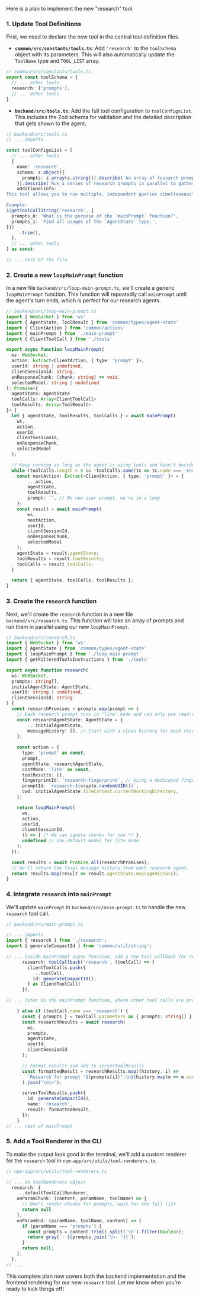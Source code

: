 
Here is a plan to implement the new "research" tool.

### 1. Update Tool Definitions

First, we need to declare the new tool in the central tool definition files.

- **`common/src/constants/tools.ts`**: Add `'research'` to the `toolSchema` object with its parameters. This will also automatically update the `ToolName` type and `TOOL_LIST` array.

```typescript
// common/src/constants/tools.ts
export const toolSchema = {
  // ... other tools
  research: ['prompts'],
  // ... other tools
}
```

- **`backend/src/tools.ts`**: Add the full tool configuration to `toolConfigsList`. This includes the Zod schema for validation and the detailed description that gets shown to the agent.

```typescript
// backend/src/tools.ts
// ... imports

const toolConfigsList = [
  // ... other tools
  {
    name: 'research',
    schema: z.object({
      prompts: z.array(z.string()).describe('An array of research prompts to run in parallel.'),
    }).describe('Run a series of research prompts in parallel to gather information.'),
    additionalInfo: `
This tool allows you to run multiple, independent queries simultaneously to gather information from the codebase or the web. It's useful for complex questions that can be broken down into smaller, parallelizable sub-questions.

Example:
${getToolCallString('research', {
  prompts_0: 'What is the purpose of the `mainPrompt` function?',
  prompts_1: 'Find all usages of the `AgentState` type.',
})}
    `.trim(),
  },
  // ... other tools
] as const;

// ... rest of the file
```

### 2. Create a new `loopMainPrompt` function

In a new file `backend/src/loop-main-prompt.ts`, we'll create a generic `loopMainPrompt` function. This function will repeatedly call `mainPrompt` until the agent's turn ends, which is perfect for our research agents.

```typescript
// backend/src/loop-main-prompt.ts
import { WebSocket } from 'ws'
import { AgentState, ToolResult } from 'common/types/agent-state'
import { ClientAction } from 'common/actions'
import { mainPrompt } from './main-prompt'
import { ClientToolCall } from './tools'

export async function loopMainPrompt(
  ws: WebSocket,
  action: Extract<ClientAction, { type: 'prompt' }>,
  userId: string | undefined,
  clientSessionId: string,
  onResponseChunk: (chunk: string) => void,
  selectedModel: string | undefined
): Promise<{
  agentState: AgentState
  toolCalls: Array<ClientToolCall>
  toolResults: Array<ToolResult>
}> {
  let { agentState, toolResults, toolCalls } = await mainPrompt(
    ws,
    action,
    userId,
    clientSessionId,
    onResponseChunk,
    selectedModel
  );

  // Keep running as long as the agent is using tools and hasn't decided to end the turn.
  while (toolCalls.length > 0 && !toolCalls.some(tc => tc.name === 'end_turn')) {
    const nextAction: Extract<ClientAction, { type: 'prompt' }> = {
        ...action,
        agentState,
        toolResults,
        prompt: '', // No new user prompt, we're in a loop
    };
    const result = await mainPrompt(
        ws,
        nextAction,
        userId,
        clientSessionId,
        onResponseChunk,
        selectedModel
    );
    agentState = result.agentState;
    toolResults = result.toolResults;
    toolCalls = result.toolCalls;
  }

  return { agentState, toolCalls, toolResults };
}
```

### 3. Create the `research` function

Next, we'll create the `research` function in a new file `backend/src/research.ts`. This function will take an array of prompts and run them in parallel using our new `loopMainPrompt`.

```typescript
// backend/src/research.ts
import { WebSocket } from 'ws'
import { AgentState } from 'common/types/agent-state'
import { loopMainPrompt } from './loop-main-prompt'
import { getFilteredToolsInstructions } from './tools'

export async function research(
  ws: WebSocket,
  prompts: string[],
  initialAgentState: AgentState,
  userId: string | undefined,
  clientSessionId: string
) {
  const researchPromises = prompts.map(prompt => {
    // Each research prompt runs in 'lite' mode and can only use read-only tools.
    const researchAgentState: AgentState = {
        ...initialAgentState,
        messageHistory: [], // Start with a clean history for each researcher
    };
    
    const action = {
      type: 'prompt' as const,
      prompt,
      agentState: researchAgentState,
      costMode: 'lite' as const,
      toolResults: [],
      fingerprintId: 'research-fingerprint', // Using a dedicated fingerprint for research tasks
      promptId: `research-${crypto.randomUUID()}`,
      cwd: initialAgentState.fileContext.currentWorkingDirectory,
    };

    return loopMainPrompt(
      ws,
      action,
      userId,
      clientSessionId,
      () => { /* We can ignore chunks for now */ },
      undefined // Use default model for lite mode
    );
  });

  const results = await Promise.all(researchPromises);
  // We'll return the final message history from each research agent.
  return results.map(result => result.agentState.messageHistory);
}
```

### 4. Integrate `research` into `mainPrompt`

We'll update `mainPrompt` in `backend/src/main-prompt.ts` to handle the new `research` tool call.

```typescript
// backend/src/main-prompt.ts

// ... imports
import { research } from './research';
import { generateCompactId } from 'common/util/string';

// ... inside mainPrompt async function, add a new tool callback for research
      research: toolCallback('research', (toolCall) => {
        clientToolCalls.push({
          ...toolCall,
          id: generateCompactId(),
        } as ClientToolCall)
      }),

// ... later in the mainPrompt function, where other tool calls are processed.

    } else if (toolCall.name === 'research') {
      const { prompts } = toolCall.parameters as { prompts: string[] };
      const researchResults = await research(
        ws,
        prompts,
        agentState,
        userId,
        clientSessionId
      );

      // Format results and add to serverToolResults
      const formattedResult = researchResults.map((history, i) => 
        `Research for prompt "${prompts[i]}":\n${history.map(m => m.content).join('\n')}`
      ).join('\n\n');

      serverToolResults.push({
        id: generateCompactId(),
        name: 'research',
        result: formattedResult,
      });
    }
// ... rest of mainPrompt
```

### 5. Add a Tool Renderer in the CLI

To make the output look good in the terminal, we'll add a custom renderer for the `research` tool in `npm-app/src/utils/tool-renderers.ts`.

```typescript
// npm-app/src/utils/tool-renderers.ts

// ... in toolRenderers object
  research: {
    ...defaultToolCallRenderer,
    onParamChunk: (content, paramName, toolName) => {
      // Don't render chunks for prompts, wait for the full list
      return null
    },
    onParamEnd: (paramName, toolName, content) => {
      if (paramName === 'prompts') {
        const prompts = content.trim().split('\n').filter(Boolean);
        return gray(`- ${prompts.join('\n- ')}`);
      }
      return null;
    },
  },
// ...
```

This complete plan now covers both the backend implementation and the frontend rendering for our new `research` tool. Let me know when you're ready to kick things off!
